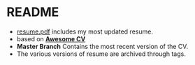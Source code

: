# README

- [resume.pdf](resume.pdf) includes my most updated resume.
- based on [**Awesome CV**](https://github.com/posquit0/Awesome-CV)
- **Master Branch** Contains the most recent version of the CV.
- The various versions of resume are archived through tags.

